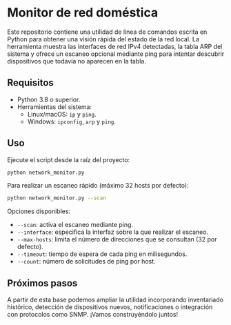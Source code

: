 # Monitor de red doméstica

Este repositorio contiene una utilidad de línea de comandos escrita en Python para
obtener una visión rápida del estado de la red local. La herramienta muestra las
interfaces de red IPv4 detectadas, la tabla ARP del sistema y ofrece un escaneo
opcional mediante ping para intentar descubrir dispositivos que todavía no aparecen en
la tabla.

## Requisitos

* Python 3.8 o superior.
* Herramientas del sistema:
  * Linux/macOS: `ip` y `ping`.
  * Windows: `ipconfig`, `arp` y `ping`.

## Uso

Ejecute el script desde la raíz del proyecto:

```bash
python network_monitor.py
```

Para realizar un escaneo rápido (máximo 32 hosts por defecto):

```bash
python network_monitor.py --scan
```

Opciones disponibles:

* `--scan`: activa el escaneo mediante ping.
* `--interface`: especifica la interfaz sobre la que realizar el escaneo.
* `--max-hosts`: limita el número de direcciones que se consultan (32 por defecto).
* `--timeout`: tiempo de espera de cada ping en milisegundos.
* `--count`: número de solicitudes de ping por host.

## Próximos pasos

A partir de esta base podemos ampliar la utilidad incorporando inventariado histórico,
detección de dispositivos nuevos, notificaciones o integración con protocolos como
SNMP. ¡Vamos construyéndolo juntos!
